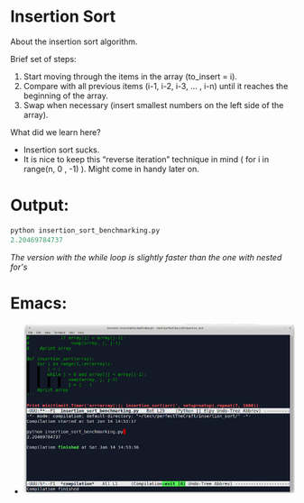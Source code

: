 # Insertion Sort

About the insertion sort algorithm.

Brief set of steps:

1. Start moving through the items in the array (to_insert = i).
2. Compare with all previous items (i-1, i-2, i-3, … , i-n) until it reaches the beginning of the array.
3. Swap when necessary (insert smallest numbers on the left side of the array).

What did we learn here?

* Insertion sort sucks.
* It is nice to keep this “reverse iteration” technique in mind ( for i in range(n, 0 , -1) ). Might come in handy later on.

# Output:

```python
python insertion_sort_benchmarking.py
2.20469784737
```
*The version with the while loop is slightly faster than the one with nested for's*

# Emacs:
 * ![insertion_emacs](insertion_emacs.jpg) 
